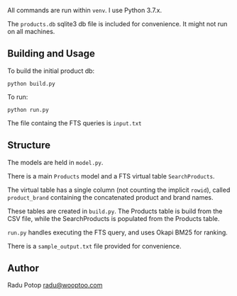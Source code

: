 All commands are run within `venv`. I use Python 3.7.x.

The `products.db` sqlite3 db file is included for convenience.
It might not run on all machines.

## Building and Usage

To build the initial product db:

    python build.py

To run:

    python run.py

The file containg the FTS queries is `input.txt`

## Structure

The models are held in `model.py`.

There is a main `Products` model and a FTS virtual table `SearchProducts`.

The virtual table has a single column (not counting the implicit `rowid`),
called `product_brand` containing the concatenated product and brand names.

These tables are created in `build.py`.
The Products table is build from the CSV file, while the SearchProducts is populated from the Products table.

`run.py` handles executing the FTS query, and uses Okapi BM25 for ranking.

There is a `sample_output.txt` file provided for convenience.

## Author

Radu Potop <radu@wooptoo.com>
